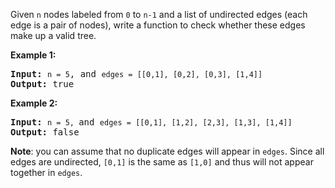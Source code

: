 <div><p>Given <code>n</code> nodes labeled from <code>0</code> to <code>n-1</code> and a list of undirected edges (each edge is a pair of nodes), write a function to check whether these edges make up a valid tree.</p>

<p><strong>Example 1:</strong></p>

<pre><strong>Input:</strong> <code>n = 5</code>, and <code>edges = [[0,1], [0,2], [0,3], [1,4]]</code>
<strong>Output:</strong> true</pre>

<p><strong>Example 2:</strong></p>

<pre><strong>Input:</strong> <code>n = 5, </code>and <code>edges = [[0,1], [1,2], [2,3], [1,3], [1,4]]</code>
<strong>Output:</strong> false</pre>

<p><b>Note</b>: you can assume that no duplicate edges will appear in <code>edges</code>. Since all edges are undirected, <code>[0,1]</code> is the same as <code>[1,0]</code> and thus will not appear together in <code>edges</code>.</p>
</div>